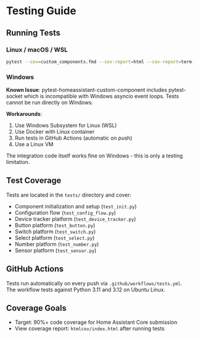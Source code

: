 # Testing Guide

## Running Tests

### Linux / macOS / WSL
```bash
pytest --cov=custom_components.fmd --cov-report=html --cov-report=term-missing
```

### Windows
**Known Issue**: pytest-homeassistant-custom-component includes pytest-socket which is incompatible with Windows asyncio event loops. Tests cannot be run directly on Windows.

**Workarounds**:
1. Use Windows Subsystem for Linux (WSL)
2. Use Docker with Linux container
3. Run tests in GitHub Actions (automatic on push)
4. Use a Linux VM

The integration code itself works fine on Windows - this is only a testing limitation.

## Test Coverage
Tests are located in the `tests/` directory and cover:
- Component initialization and setup (`test_init.py`)
- Configuration flow (`test_config_flow.py`)
- Device tracker platform (`test_device_tracker.py`)
- Button platform (`test_button.py`)
- Switch platform (`test_switch.py`)
- Select platform (`test_select.py`)
- Number platform (`test_number.py`)
- Sensor platform (`test_sensor.py`)

## GitHub Actions
Tests run automatically on every push via `.github/workflows/tests.yml`. The workflow tests against Python 3.11 and 3.12 on Ubuntu Linux.

## Coverage Goals
- Target: 90%+ code coverage for Home Assistant Core submission
- View coverage report: `htmlcov/index.html` after running tests
